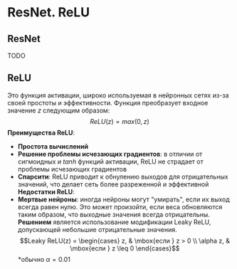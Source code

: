 # ResNet. ReLU

## ResNet

TODO

## ReLU

Это функция активации, широко используемая в нейронных сетях из-за своей простоты и эффективности.
Функция преобразует входное значение $z$ следующим образом: $$ReLU(z) = max(0,z)$$
**Преимущества ReLU**:

- **Простота вычислений**
- **Решение проблемы исчезающих градиентов**: в отличии от сигмоидных и $tanh$ функций активации, ReLU не страдает от проблемы исчезающих градиентов
- **Спарсити**: ReLU приводит к обнулению выходов для отрицательных значений, что делает сеть более разреженной и эффективной
**Недостатки ReLU**:
- **Мертвые нейроны**: иногда нейроны могут "умирать", если их выход всегда равен нулю. Это может произойти, если веса обновляются таким образом, что выходные значения всегда отрицательны. **Решением** является использование модификации Leaky ReLU, допускающей небольшие отрицательные значения. $$Leaky ReLU(z) = \begin{cases} z, & \mbox{если } z > 0 \\ \alpha z, & \mbox{если } z \leq 0 \end{cases}$$
 \*обычно  $\alpha = 0.01$
